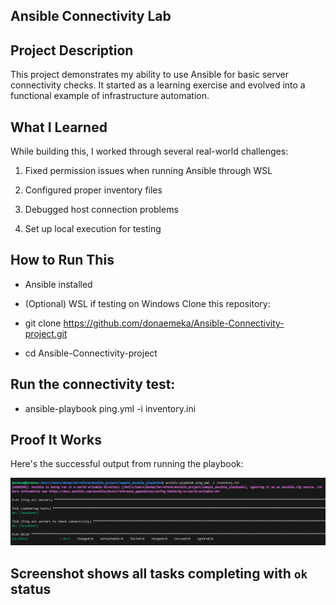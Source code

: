 ## Ansible Connectivity Lab

## Project Description
This project demonstrates my ability to use Ansible for basic server connectivity checks. It started as a learning exercise and evolved into a functional example of infrastructure automation.

## What I Learned

While building this, I worked through several real-world challenges:

1. Fixed permission issues when running Ansible through WSL

2. Configured proper inventory files

3. Debugged host connection problems

4. Set up local execution for testing

## How to Run This

- Ansible installed

- (Optional) WSL if testing on Windows
Clone this repository:

- git clone https://github.com/donaemeka/Ansible-Connectivity-project.git

- cd Ansible-Connectivity-project

## Run the connectivity test:

- ansible-playbook ping.yml -i inventory.ini

## Proof It Works

Here's the successful output from running the playbook:

![Ansible connectivity test working](screenshots/ansible-success.png)

## Screenshot shows all tasks completing with `ok` status